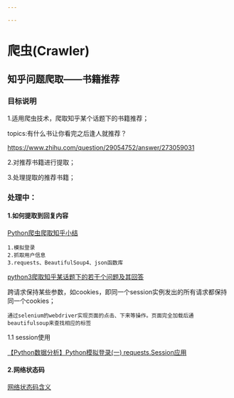 ```yaml
---

---
```


# 爬虫(Crawler)

## 知乎问题爬取——书籍推荐

### 目标说明

1.适用爬虫技术，爬取知乎某个话题下的书籍推荐；

topics:有什么书让你看完之后逢人就推荐？

https://www.zhihu.com/question/29054752/answer/273059031

2.对推荐书籍进行提取；

3.处理提取的推荐书籍；





### 处理中：

#### 1.如何提取到回复内容

[Python爬虫爬取知乎小结](https://blog.csdn.net/qq_37267015/article/details/62217899)

```
1.模拟登录
2.抓取用户信息
3.requests、BeautifulSoup4、json函数库
```

[python3爬取知乎某话题下的若干个问题及其回答](https://blog.csdn.net/ASN_forever/article/details/84109090)

跨请求保持某些参数，如cookies，即同一个session实例发出的所有请求都保持同一个cookies；

```
通过selenium的webdriver实现页面的点击、下来等操作。页面完全加载后通beautifulsoup来查找相应的标签
```



1.1 session使用

[【Python数据分析】Python模拟登录(一) requests.Session应用](https://www.cnblogs.com/whatbeg/p/5320666.html)



#### 2.网络状态码

[网络状态码含义](https://blog.csdn.net/qq_39631592/article/details/77922693)
